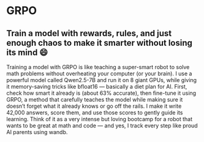 # GRPO

## Train a model with rewards, rules, and just enough chaos to make it smarter without losing its mind 😄 

Training a model with GRPO is like teaching a super-smart robot to solve math problems without overheating your computer (or your brain). I use a powerful model called Qwen2.5-7B and run it on 8 giant GPUs, while giving it memory-saving tricks like bfloat16 — basically a diet plan for AI. First, check how smart it already is (about 63% accurate), then fine-tune it using GRPO, a method that carefully teaches the model while making sure it doesn’t forget what it already knows or go off the rails. I make it write 42,000 answers, score them, and use those scores to gently guide its learning. Think of it as a very intense but loving bootcamp for a robot that wants to be great at math and code — and yes, I track every step like proud AI parents using wandb.